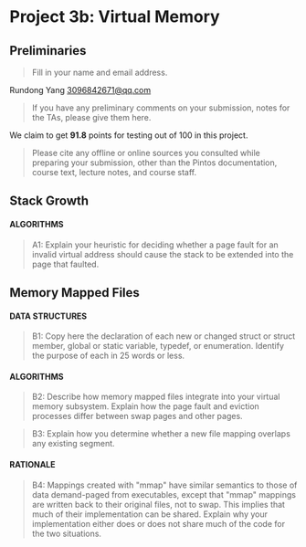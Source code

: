 # Project 3b: Virtual Memory

## Preliminaries

>Fill in your name and email address.

Rundong Yang <3096842671@qq.com>

>If you have any preliminary comments on your submission, notes for the TAs, please give them here.

We claim to get **91.8** points for testing out of 100 in this project.

>Please cite any offline or online sources you consulted while preparing your submission, other than the Pintos documentation, course text, lecture notes, and course staff.



## Stack Growth

#### ALGORITHMS

>A1: Explain your heuristic for deciding whether a page fault for an
>invalid virtual address should cause the stack to be extended into
>the page that faulted.



## Memory Mapped Files

#### DATA STRUCTURES

>B1: Copy here the declaration of each new or changed struct or struct member, global or static variable, typedef, or enumeration.  Identify the purpose of each in 25 words or less.



#### ALGORITHMS

>B2: Describe how memory mapped files integrate into your virtual
>memory subsystem.  Explain how the page fault and eviction
>processes differ between swap pages and other pages.



>B3: Explain how you determine whether a new file mapping overlaps
>any existing segment.



#### RATIONALE

>B4: Mappings created with "mmap" have similar semantics to those of
>data demand-paged from executables, except that "mmap" mappings are
>written back to their original files, not to swap.  This implies
>that much of their implementation can be shared.  Explain why your
>implementation either does or does not share much of the code for
>the two situations.